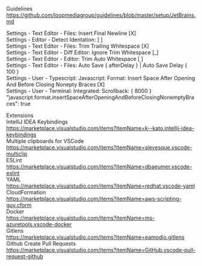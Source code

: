 Guidelines
https://github.com/loopmediagroup/guidelines/blob/master/setup/JetBrains.md

Settings - Text Editor - Files: Insert Final Newline [X]\
Settings - Editor - Detect Identation: [ ]\
Settings - Text Editor - Files: Trim Trailing Whitespace [X]\
Settings - Text Editor - Diff Editor: Ignore Trim Whitespace [_]\
Settings - Text Editor - Editor: Trim Auto Whitespace [ ]\
Settings - Text Editor - Files: Auto Save { afterDelay } | Auto Save Delay { 100 }\
Settings - User - Typescript: Javascript: Format: Insert Space After Opening And Before Closing Nonepty Braces [X]\
Settings - User - Terminal: Integrated: Scrollback: { 8000 }\
"javascript.format.insertSpaceAfterOpeningAndBeforeClosingNonemptyBraces": true


Extensions\
IntelliJ IDEA Keybindings\
https://marketplace.visualstudio.com/items?itemName=k--kato.intellij-idea-keybindings \
Multiple clipboards for VSCode\
https://marketplace.visualstudio.com/items?itemName=slevesque.vscode-multiclip \
ESLint\
https://marketplace.visualstudio.com/items?itemName=dbaeumer.vscode-eslint \
YAML\
https://marketplace.visualstudio.com/items?itemName=redhat.vscode-yaml \
CloudFormation\
https://marketplace.visualstudio.com/items?itemName=aws-scripting-guy.cform \
Docker\
https://marketplace.visualstudio.com/items?itemName=ms-azuretools.vscode-docker \
Gitlens\
https://marketplace.visualstudio.com/items?itemName=eamodio.gitlens \
Github Create Pull Requests\
https://marketplace.visualstudio.com/items?itemName=GitHub.vscode-pull-request-github
